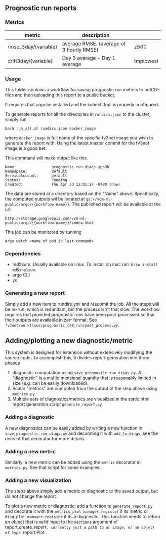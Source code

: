 ## Prognostic run reports

### Metrics

| metric |  description| |
|-|-|-|
|rmse_3day/{variable} | average RMSE. (average of 3 hourly RMSE)| z500 |
|drift3day/{variable} |  Day 3 average - Day 1 average | tmplowest |

### Usage

This folder contains a workflow for saving prognostic run metrics to netCDF
files and then uploading [this report][1] to a public bucket. 

It requires that argo be installed and the kubectl tool is properly configured.

To generate reports for all the directories in `rundirs.json` to the cluster,
simply run

    bash run_all.sh rundirs.json docker_image

where `docker_image` is full name of the specific fv3net image you wish to generate 
the report with. Using the latest master commit for the fv3net image is a good bet.

This command will make output like this:

    Name:                prognostic-run-diags-sps8h
    Namespace:           default
    ServiceAccount:      default
    Status:              Pending
    Created:             Thu Apr 30 12:01:17 -0700 (now)

The data are stored at a directory based on the "Name" above. Specifically, the computed outputs wil be located at `gs://vcm-ml-public/argo/{{workflow.name}}`. The published report will be available at the url:

    http://storage.googleapis.com/vcm-ml-public/argo/{{workflow.name}}/index.html

This job can be monitored by running

    argo watch <name of pod in last command>

### Dependencies

- md5sum. Usually available on linux. To install on mac run: `brew install md5sha1sum`.
- argo CLI
- yq

### Generating a new report

Simply add a new item to rundirs.yml and resubmit the job. All the steps will be
re-run, which is redundant, but the process isn't that slow. The workflow requires
that provided prognostic runs have been post-processed so that their outputs are
available in zarr format. See `fv3net/workflows/prognostic_c48_run/post_process.py`.


[1]: http://storage.googleapis.com/vcm-ml-public/experiments-2020-03/prognostic_run_diags/combined.html

## Adding/plotting a new diagnostic/metric

This system is designed for extension without extensively modifying the
source code. To accomplish this, it divides report generation into three
phases

1. diagnostic computation using `save_prognostic_run_diags.py`. A "diagnostic" is a multidimensional quantity 
   that is reasonably limited in size (e.g. can be easily downloaded).
1. Scalar "metrics" are computed from the output of the step above using `metrics.py`
1. Multiple sets of diagnostics/metrics are visualized in the static html report 
   generation script `generate_report.py`

### Adding a diagnostic

A new diagnostics can be easily added by writing a new function in
`save_prognostic_run_diags.py` and decorating it with `add_to_diags`, see the
docs of that decorator for more details.

### Adding a new metric

Similarly, a new metric can be added using the `metric` decorator in `metrics.py`. See that script for some examples.

### Adding a new visualization

The steps above simply add a metric or diagnostic to the saved output, but do
not change the report.

To plot a new metric or diagnostic, add a function to `generate_report.py`
and decorate it with the `metrics_plot_manager.register` if its metric or
`diag_plot_manager.register` if its a diagnostic. This function needs to
return an object that is valid input to the `sections` argument of
report.create_report`, currently just a path to an image, or an object of
type `report.Plot`.
